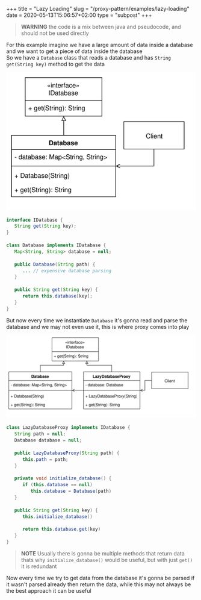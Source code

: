 +++
title = "Lazy Loading"
slug = "/proxy-pattern/examples/lazy-loading"
date = 2020-05-13T15:06:57+02:00
type = "subpost"
+++

> **WARNING** the code is a mix between java and pseudocode, and should not be used directly

For this example imagine we have a large amount of data inside a database and we want to get a piece of data inside the database  
So we have a `Database` class that reads a database and has `String get(String key)` method to get the data

![UML Diagram](/design-patterns/proxy/lazy-loading-01.svg)

```java
interface IDatabase {
   String get(String key);
}

class Database implements IDatabase {
   Map<String, String> database = null;

   public Database(String path) {
      ... // expensive database parsing
   }

   public String get(String key) {
      return this.database[key];
   }
}
```

But now every time we instantiate `Database` it's gonna read and parse the database and we may not even use it, this is where proxy comes into play

![UML Diagram](/design-patterns/proxy/lazy-loading-02.svg)

```java
class LazyDatabaseProxy implements IDatabase {
   String path = null;
   Database database = null;
   
   public LazyDatabaseProxy(String path) {
      this.path = path;
   }
   
   private void initialize_database() {
      if (this.database == null)
         this.database = Database(path)
   }
   
   public String get(String key) {
      this.initialize_database()
      
      return this.database.get(key)
   }
}
```

> **NOTE** Usually there is gonna be multiple methods that return data thats why `initialize_database()` would be useful, but with just `get()` it is redundant

Now every time we try to get data from the database it's gonna be parsed if it wasn't parsed already then return the data, while this may not always be the best approach it can be useful
